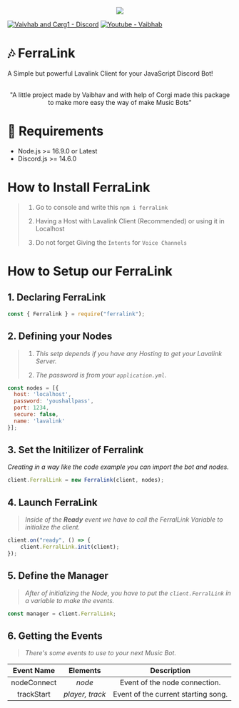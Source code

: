 <p align="center"><img src="https://media.discordapp.net/attachments/936271538196451379/1035586844617883708/feralink_tape.png?width=705&height=134"><p>

[![Vaivhab and Cørg1 - Discord](https://img.shields.io/badge/Server_Support-5865F2?style=for-the-badge&logo=discord&logoColor=FFFFFF)](https://discord.gg/7M6yGBTn79)
[![Youtube - Vaibhab](https://img.shields.io/badge/Cørg1-F72424?style=for-the-badge&logo=youtube)](https://www.youtube.com/channel/UCnkviocxvPGS_80aNjJrCkQ)
<br>

# 🎶 FerraLink


A Simple but powerful Lavalink Client for your JavaScript Discord Bot!

<br>
<center>
"A little project made by Vaibhav and with help of Corgi made this package to make more easy the way of make Music Bots"
</center>

# 🔨 Requirements 

* Node.js >= 16.9.0 or Latest
* Discord.js >= 14.6.0

# How to Install FerraLink

> 1. Go to console and write this `npm i ferralink`
> 
> 2. Having a Host with Lavalink Client (Recommended) or using it in Localhost 
>
> 3. Do not forget Giving the `Intents` for `Voice Channels`

# How to Setup our FerraLink

## 1. Declaring FerraLink

```js
const { Ferralink } = require("ferralink");
```


## 2. Defining your Nodes

> 1. *This setp depends if you have any Hosting to get your Lavalink Server.*
> 
> 2. *The password is from your `application.yml`.*

```js
const nodes = [{
  host: 'localhost',
  password: 'youshallpass',
  port: 1234,
  secure: false,
  name: 'lavalink'
}];
```


## 3. Set the Initilizer of Ferralink

*Creating in a way like the code example you can import the bot and nodes.*

```js
client.FerralLink = new Ferralink(client, nodes);
```

## 4. Launch FerraLink

> *Inside of the **Ready** event we have to call the FerralLink Variable to initialize the client.*

```js
client.on("ready", () => {
    client.FerralLink.init(client);
});
```


## 5. Define the Manager

> *After of initializing the Node, you have to put the `client.FerralLink` in a variable to make the events.*

```js
const manager = client.FerralLink;
```

## 6. Getting the Events

> *There's some events to use to your next Music Bot.*

<center>

| **Event Name** 	|   **Elements**  	|           **Description**           	|
|:--------------:	|:---------------:	|:-----------------------------------:	|
|   nodeConnect  	|      _node_     	|    Event of the node connection.    	|
|   trackStart   	| _player, track_ 	| Event of the current starting song. 	|
</center>